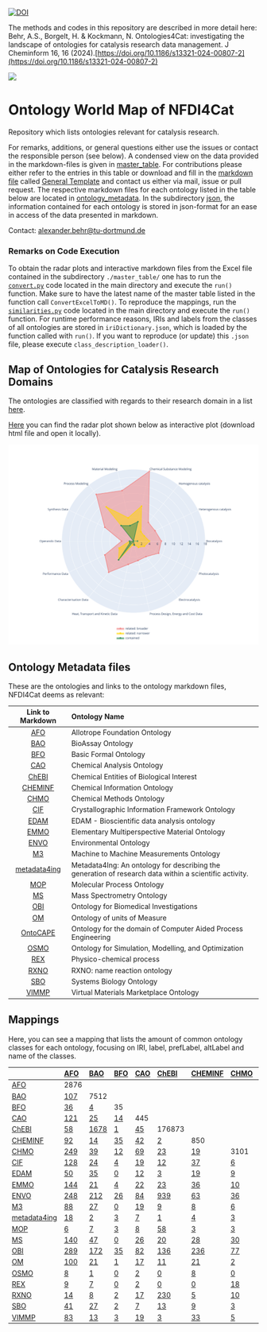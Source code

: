 [![DOI](https://zenodo.org/badge/619984088.svg)](https://zenodo.org/doi/10.5281/zenodo.10470987)

The methods and codes in this repository are described in more detail here: 
Behr, A.S., Borgelt, H. & Kockmann, N. Ontologies4Cat: investigating the landscape of ontologies for catalysis research data management. J Cheminform 16, 16 (2024).[https://doi.org/10.1186/s13321-024-00807-2](https://doi.org/10.1186/s13321-024-00807-2)

[<img src="./logo_NFDI4Cat.jpg" width="150" />](https://nfdi4cat.org/)
# Ontology World Map of NFDI4Cat

Repository which lists ontologies relevant for catalysis research.

For remarks, additions, or general questions either use the issues or contact the responsible person (see below).
A condensed view on the data provided in the markdown-files is given in [master_table](./master_table/MT_OntoWorldMap_2023-10-11.xlsx).
For contributions please either refer to the entries in this table or download and fill in the [markdown file](./General_Template.md) called [General Template] and contact us either via mail, issue or pull request.
The respective markdown files for each ontology listed in the table below are located in [ontology_metadata](./ontology_metadata).
In the subdirectory [json](./json), the information contained for each ontology is stored in json-format for an ease in access of the data presented in markdown.

Contact: <a href="mailto:alexander.behr@tu-dortmund.de?subject=Contact for Software Collection from NFDI4Cat">alexander.behr@tu-dortmund.de</a>

### Remarks on Code Execution 
To obtain the radar plots and interactive markdown files from the Excel file contained in the subdirectory `./master_table/` one has to run the [`convert.py`](./convert.py) code located in the main directory and execute the `run()` function. Make sure to have the latest name of the master table listed in the function call `ConvertExcelToMD()`.
To reproduce the mappings, run the [`similarities.py`](./similarities.py) code located in the main directory and execute the `run()` function. 
For runtime performance reasons, IRIs and labels from the classes of all ontologies are stored in `iriDictionary.json`, which is loaded by the function called with `run()`. 
If you want to reproduce (or update) this `.json` file, please execute `class_description_loader()`. 


## Map of Ontologies for Catalysis Research Domains
 The ontologies are classified with regards to their research domain in a list [here](./Radarplots.md).

 [Here](./Radarplot.html) you can find the radar plot shown below as interactive plot (download html file and open it locally).

 ![Map of Ontologies for Catalysis Research Domains](./Radarplot.svg)


## Ontology Metadata files

These are the ontologies and links to the ontology markdown files, NFDI4Cat deems as relevant:

| Link to Markdown | Ontology Name |
 |:---:|:---|
| [AFO] |Allotrope Foundation Ontology |
| [BAO] |BioAssay Ontology |
| [BFO] |Basic Formal Ontology |
| [CAO] |Chemical Analysis Ontology |
| [ChEBI] |Chemical Entities of Biological Interest |
| [CHEMINF] |Chemical Information Ontology |
| [CHMO] |Chemical Methods Ontology |
| [CIF] |Crystallographic Information Framework Ontology |
| [EDAM] |EDAM - Bioscientific data analysis ontology |
| [EMMO] |Elementary Multiperspective Material Ontology |
| [ENVO] |Environmental Ontology |
| [M3] |Machine to Machine Measurements Ontology |
| [metadata4ing] |Metadata4Ing: An ontology for describing the generation of research data within a scientific activity. |
| [MOP] |Molecular Process Ontology |
| [MS] |Mass Spectrometry Ontology |
| [OBI] |Ontology for Biomedical Investigations |
| [OM] |Ontology of units of Measure |
| [OntoCAPE] |Ontology for the domain of Computer Aided Process Engineering |
| [OSMO] |Ontology for Simulation, Modelling, and Optimization |
| [REX] |Physico-chemical process |
| [RXNO] |RXNO: name reaction ontology |
| [SBO] |Systems Biology Ontology |
| [VIMMP] |Virtual Materials Marketplace Ontology |


## Mappings

Here, you can see a mapping that lists the amount of common ontology classes for each ontology, focusing on IRI, label, prefLabel, altLabel and name of the classes.

|                | [AFO]                              | [BAO]                             | [BFO]                             | [CAO]                             | [ChEBI]                             | [CHEMINF]                             | [CHMO]                             | [CIF]                             | [EDAM]                             | [EMMO]                              | [ENVO]                             | [M3]                              | [metadata4ing]                      | [MOP]                       | [MS]                       | [OBI]                       | [OM]                       | [OSMO]                        | [REX]                      | [RXNO]                      | [SBO]                      | [VIMMP]   |
|:---------------|:-----------------------------------|:----------------------------------|:----------------------------------|:----------------------------------|:------------------------------------|:--------------------------------------|:-----------------------------------|:----------------------------------|:-----------------------------------|:------------------------------------|:-----------------------------------|:----------------------------------|:------------------------------------|:----------------------------|:---------------------------|:----------------------------|:---------------------------|:------------------------------|:---------------------------|:----------------------------|:---------------------------|:----------|
| [AFO]          | 2876                               |                                   |                                   |                                   |                                     |                                       |                                    |                                   |                                    |                                     |                                    |                                   |                                     |                             |                            |                             |                            |                               |                            |                             |                            |           |
| [BAO]          | [107](/mapping/AFO_BAO.md)         | 7512                              |                                   |                                   |                                     |                                       |                                    |                                   |                                    |                                     |                                    |                                   |                                     |                             |                            |                             |                            |                               |                            |                             |                            |           |
| [BFO]          | [36](/mapping/AFO_BFO.md)          | [4](/mapping/BAO_BFO.md)          | 35                                |                                   |                                     |                                       |                                    |                                   |                                    |                                     |                                    |                                   |                                     |                             |                            |                             |                            |                               |                            |                             |                            |           |
| [CAO]          | [121](/mapping/AFO_CAO.md)         | [25](/mapping/BAO_CAO.md)         | [14](/mapping/BFO_CAO.md)         | 445                               |                                     |                                       |                                    |                                   |                                    |                                     |                                    |                                   |                                     |                             |                            |                             |                            |                               |                            |                             |                            |           |
| [ChEBI]        | [58](/mapping/AFO_ChEBI.md)        | [1678](/mapping/BAO_ChEBI.md)     | [1](/mapping/BFO_ChEBI.md)        | [45](/mapping/CAO_ChEBI.md)       | 176873                              |                                       |                                    |                                   |                                    |                                     |                                    |                                   |                                     |                             |                            |                             |                            |                               |                            |                             |                            |           |
| [CHEMINF]      | [92](/mapping/AFO_CHEMINF.md)      | [14](/mapping/BAO_CHEMINF.md)     | [35](/mapping/BFO_CHEMINF.md)     | [42](/mapping/CAO_CHEMINF.md)     | [2](/mapping/ChEBI_CHEMINF.md)      | 850                                   |                                    |                                   |                                    |                                     |                                    |                                   |                                     |                             |                            |                             |                            |                               |                            |                             |                            |           |
| [CHMO]         | [249](/mapping/AFO_CHMO.md)        | [39](/mapping/BAO_CHMO.md)        | [12](/mapping/BFO_CHMO.md)        | [69](/mapping/CAO_CHMO.md)        | [23](/mapping/ChEBI_CHMO.md)        | [19](/mapping/CHEMINF_CHMO.md)        | 3101                               |                                   |                                    |                                     |                                    |                                   |                                     |                             |                            |                             |                            |                               |                            |                             |                            |           |
| [CIF]          | [128](/mapping/AFO_CIF.md)         | [24](/mapping/BAO_CIF.md)         | [4](/mapping/BFO_CIF.md)          | [19](/mapping/CAO_CIF.md)         | [12](/mapping/ChEBI_CIF.md)         | [37](/mapping/CHEMINF_CIF.md)         | [6](/mapping/CHMO_CIF.md)          | 32                                |                                    |                                     |                                    |                                   |                                     |                             |                            |                             |                            |                               |                            |                             |                            |           |
| [EDAM]         | [50](/mapping/AFO_EDAM.md)         | [35](/mapping/BAO_EDAM.md)        | [0](/mapping/BFO_EDAM.md)         | [12](/mapping/CAO_EDAM.md)        | [3](/mapping/ChEBI_EDAM.md)         | [19](/mapping/CHEMINF_EDAM.md)        | [9](/mapping/CHMO_EDAM.md)         | [15](/mapping/CIF_EDAM.md)        | 3473                               |                                     |                                    |                                   |                                     |                             |                            |                             |                            |                               |                            |                             |                            |           |
| [EMMO]         | [144](/mapping/AFO_EMMO.md)        | [21](/mapping/BAO_EMMO.md)        | [4](/mapping/BFO_EMMO.md)         | [22](/mapping/CAO_EMMO.md)        | [23](/mapping/ChEBI_EMMO.md)        | [36](/mapping/CHEMINF_EMMO.md)        | [10](/mapping/CHMO_EMMO.md)        | [502](/mapping/CIF_EMMO.md)       | [14](/mapping/EDAM_EMMO.md)        | 935                                 |                                    |                                   |                                     |                             |                            |                             |                            |                               |                            |                             |                            |           |
| [ENVO]         | [248](/mapping/AFO_ENVO.md)        | [212](/mapping/BAO_ENVO.md)       | [26](/mapping/BFO_ENVO.md)        | [84](/mapping/CAO_ENVO.md)        | [939](/mapping/ChEBI_ENVO.md)       | [63](/mapping/CHEMINF_ENVO.md)        | [36](/mapping/CHMO_ENVO.md)        | [62](/mapping/CIF_ENVO.md)        | [21](/mapping/EDAM_ENVO.md)        | [64](/mapping/EMMO_ENVO.md)         | 6566                               |                                   |                                     |                             |                            |                             |                            |                               |                            |                             |                            |           |
| [M3]           | [88](/mapping/AFO_M3.md)           | [27](/mapping/BAO_M3.md)          | [0](/mapping/BFO_M3.md)           | [19](/mapping/CAO_M3.md)          | [9](/mapping/ChEBI_M3.md)           | [8](/mapping/CHEMINF_M3.md)           | [6](/mapping/CHMO_M3.md)           | [67](/mapping/CIF_M3.md)          | [2](/mapping/EDAM_M3.md)           | [65](/mapping/EMMO_M3.md)           | [389](/mapping/ENVO_M3.md)         | 761                               |                                     |                             |                            |                             |                            |                               |                            |                             |                            |           |
| [metadata4ing] | [18](/mapping/AFO_metadata4ing.md) | [2](/mapping/BAO_metadata4ing.md) | [3](/mapping/BFO_metadata4ing.md) | [7](/mapping/CAO_metadata4ing.md) | [1](/mapping/ChEBI_metadata4ing.md) | [4](/mapping/CHEMINF_metadata4ing.md) | [3](/mapping/CHMO_metadata4ing.md) | [7](/mapping/CIF_metadata4ing.md) | [1](/mapping/EDAM_metadata4ing.md) | [13](/mapping/EMMO_metadata4ing.md) | [5](/mapping/ENVO_metadata4ing.md) | [10](/mapping/M3_metadata4ing.md) | 32                                  |                             |                            |                             |                            |                               |                            |                             |                            |           |
| [MOP]          | [6](/mapping/AFO_MOP.md)           | [7](/mapping/BAO_MOP.md)          | [3](/mapping/BFO_MOP.md)          | [8](/mapping/CAO_MOP.md)          | [58](/mapping/ChEBI_MOP.md)         | [3](/mapping/CHEMINF_MOP.md)          | [3](/mapping/CHMO_MOP.md)          | [3](/mapping/CIF_MOP.md)          | [0](/mapping/EDAM_MOP.md)          | [3](/mapping/EMMO_MOP.md)           | [25](/mapping/ENVO_MOP.md)         | [0](/mapping/M3_MOP.md)           | [1](/mapping/metadata4ing_MOP.md)   | 3686                        |                            |                             |                            |                               |                            |                             |                            |           |
| [MS]           | [140](/mapping/AFO_MS.md)          | [47](/mapping/BAO_MS.md)          | [0](/mapping/BFO_MS.md)           | [26](/mapping/CAO_MS.md)          | [20](/mapping/ChEBI_MS.md)          | [28](/mapping/CHEMINF_MS.md)          | [30](/mapping/CHMO_MS.md)          | [35](/mapping/CIF_MS.md)          | [26](/mapping/EDAM_MS.md)          | [31](/mapping/EMMO_MS.md)           | [75](/mapping/ENVO_MS.md)          | [61](/mapping/M3_MS.md)           | [1](/mapping/metadata4ing_MS.md)    | [1](/mapping/MOP_MS.md)     | 14989                      |                             |                            |                               |                            |                             |                            |           |
| [OBI]          | [289](/mapping/AFO_OBI.md)         | [172](/mapping/BAO_OBI.md)        | [35](/mapping/BFO_OBI.md)         | [82](/mapping/CAO_OBI.md)         | [136](/mapping/ChEBI_OBI.md)        | [236](/mapping/CHEMINF_OBI.md)        | [77](/mapping/CHMO_OBI.md)         | [61](/mapping/CIF_OBI.md)         | [48](/mapping/EDAM_OBI.md)         | [54](/mapping/EMMO_OBI.md)          | [399](/mapping/ENVO_OBI.md)        | [97](/mapping/M3_OBI.md)          | [6](/mapping/metadata4ing_OBI.md)   | [6](/mapping/MOP_OBI.md)    | [55](/mapping/MS_OBI.md)   | 4866                        |                            |                               |                            |                             |                            |           |
| [OM]           | [100](/mapping/AFO_OM.md)          | [21](/mapping/BAO_OM.md)          | [1](/mapping/BFO_OM.md)           | [17](/mapping/CAO_OM.md)          | [11](/mapping/ChEBI_OM.md)          | [21](/mapping/CHEMINF_OM.md)          | [2](/mapping/CHMO_OM.md)           | [80](/mapping/CIF_OM.md)          | [5](/mapping/EDAM_OM.md)           | [78](/mapping/EMMO_OM.md)           | [226](/mapping/ENVO_OM.md)         | [131](/mapping/M3_OM.md)          | [4](/mapping/metadata4ing_OM.md)    | [0](/mapping/MOP_OM.md)     | [24](/mapping/MS_OM.md)    | [81](/mapping/OBI_OM.md)    | 815                        |                               |                            |                             |                            |           |
| [OSMO]         | [8](/mapping/AFO_OSMO.md)          | [1](/mapping/BAO_OSMO.md)         | [0](/mapping/BFO_OSMO.md)         | [2](/mapping/CAO_OSMO.md)         | [0](/mapping/ChEBI_OSMO.md)         | [8](/mapping/CHEMINF_OSMO.md)         | [0](/mapping/CHMO_OSMO.md)         | [5](/mapping/CIF_OSMO.md)         | [4](/mapping/EDAM_OSMO.md)         | [4](/mapping/EMMO_OSMO.md)          | [13](/mapping/ENVO_OSMO.md)        | [4](/mapping/M3_OSMO.md)          | [1](/mapping/metadata4ing_OSMO.md)  | [0](/mapping/MOP_OSMO.md)   | [3](/mapping/MS_OSMO.md)   | [19](/mapping/OBI_OSMO.md)  | [5](/mapping/OM_OSMO.md)   | 173                           |                            |                             |                            |           |
| [REX]          | [9](/mapping/AFO_REX.md)           | [7](/mapping/BAO_REX.md)          | [0](/mapping/BFO_REX.md)          | [2](/mapping/CAO_REX.md)          | [0](/mapping/ChEBI_REX.md)          | [0](/mapping/CHEMINF_REX.md)          | [18](/mapping/CHMO_REX.md)         | [0](/mapping/CIF_REX.md)          | [0](/mapping/EDAM_REX.md)          | [1](/mapping/EMMO_REX.md)           | [16](/mapping/ENVO_REX.md)         | [6](/mapping/M3_REX.md)           | [1](/mapping/metadata4ing_REX.md)   | [23](/mapping/MOP_REX.md)   | [2](/mapping/MS_REX.md)    | [7](/mapping/OBI_REX.md)    | [1](/mapping/OM_REX.md)    | [0](/mapping/OSMO_REX.md)     | 552                        |                             |                            |           |
| [RXNO]         | [14](/mapping/AFO_RXNO.md)         | [8](/mapping/BAO_RXNO.md)         | [2](/mapping/BFO_RXNO.md)         | [17](/mapping/CAO_RXNO.md)        | [230](/mapping/ChEBI_RXNO.md)       | [5](/mapping/CHEMINF_RXNO.md)         | [10](/mapping/CHMO_RXNO.md)        | [5](/mapping/CIF_RXNO.md)         | [0](/mapping/EDAM_RXNO.md)         | [4](/mapping/EMMO_RXNO.md)          | [95](/mapping/ENVO_RXNO.md)        | [1](/mapping/M3_RXNO.md)          | [1](/mapping/metadata4ing_RXNO.md)  | [123](/mapping/MOP_RXNO.md) | [3](/mapping/MS_RXNO.md)   | [16](/mapping/OBI_RXNO.md)  | [0](/mapping/OM_RXNO.md)   | [0](/mapping/OSMO_RXNO.md)    | [12](/mapping/REX_RXNO.md) | 1019                        |                            |           |
| [SBO]          | [41](/mapping/AFO_SBO.md)          | [27](/mapping/BAO_SBO.md)         | [2](/mapping/BFO_SBO.md)          | [7](/mapping/CAO_SBO.md)          | [13](/mapping/ChEBI_SBO.md)         | [9](/mapping/CHEMINF_SBO.md)          | [3](/mapping/CHMO_SBO.md)          | [14](/mapping/CIF_SBO.md)         | [7](/mapping/EDAM_SBO.md)          | [17](/mapping/EMMO_SBO.md)          | [62](/mapping/ENVO_SBO.md)         | [11](/mapping/M3_SBO.md)          | [1](/mapping/metadata4ing_SBO.md)   | [20](/mapping/MOP_SBO.md)   | [9](/mapping/MS_SBO.md)    | [31](/mapping/OBI_SBO.md)   | [31](/mapping/OM_SBO.md)   | [1](/mapping/OSMO_SBO.md)     | [11](/mapping/REX_SBO.md)  | [8](/mapping/RXNO_SBO.md)   | 694                        |           |
| [VIMMP]        | [83](/mapping/AFO_VIMMP.md)        | [13](/mapping/BAO_VIMMP.md)       | [3](/mapping/BFO_VIMMP.md)        | [19](/mapping/CAO_VIMMP.md)       | [3](/mapping/ChEBI_VIMMP.md)        | [33](/mapping/CHEMINF_VIMMP.md)       | [5](/mapping/CHMO_VIMMP.md)        | [83](/mapping/CIF_VIMMP.md)       | [15](/mapping/EDAM_VIMMP.md)       | [90](/mapping/EMMO_VIMMP.md)        | [74](/mapping/ENVO_VIMMP.md)       | [37](/mapping/M3_VIMMP.md)        | [8](/mapping/metadata4ing_VIMMP.md) | [1](/mapping/MOP_VIMMP.md)  | [12](/mapping/MS_VIMMP.md) | [96](/mapping/OBI_VIMMP.md) | [72](/mapping/OM_VIMMP.md) | [172](/mapping/OSMO_VIMMP.md) | [0](/mapping/REX_VIMMP.md) | [2](/mapping/RXNO_VIMMP.md) | [9](/mapping/SBO_VIMMP.md) | 1082      |

[AFO]: ./ontology_metadata/AFO.md
[BAO]: ./ontology_metadata/BAO.md
[BFO]: ./ontology_metadata/BFO.md
[CAO]: ./ontology_metadata/CAO.md
[ChEBI]: ./ontology_metadata/ChEBI.md
[CHEMINF]: ./ontology_metadata/CHEMINF.md
[CHMO]: ./ontology_metadata/CHMO.md
[CIF]: ./ontology_metadata/CIF.md
[DOLCE]: http://www.loa.istc.cnr.it/dolce/overview.html
[EDAM]: ./ontology_metadata/EDAM.md
[EMMO]: ./ontology_metadata/EMMO.md
[ENVO]: ./ontology_metadata/ENVO.md
[ISO 15926]: https://en.wikipedia.org/wiki/ISO_15926
[ISO 15926-14]: https://en.wikipedia.org/wiki/ISO_15926
[M3]: ./ontology_metadata/M3.md
[metadata4ing]: ./ontology_metadata/metadata4ing.md
[MOP]: ./ontology_metadata/MOP.md
[MS]: ./ontology_metadata/MS.md
[OBI]: ./ontology_metadata/OBI.md
[OFM]: ./ontology_metadata/OFM.md
[OM]: ./ontology_metadata/OM.md
[OntoCAPE]: ./ontology_metadata/OntoCAPE.md
[OntoCompChem]: http://www.theworldavatar.com/ontology/ontocompchem/ontocompchem.owl
[OntoKin]: https://pubs.acs.org/doi/abs/10.1021/acs.jcim.9b00960
[OSMO]: ./ontology_metadata/OSMO.md
[PIMS-II]: ./ontology_metadata/PIMS-II.md
[REX]: ./ontology_metadata/REX.md
[RXNO]: ./ontology_metadata/RXNO.md
[SBO]: ./ontology_metadata/SBO.md
[VIMMP]: ./ontology_metadata/VIMMP.md



[General Template]: ./General_Template.md
